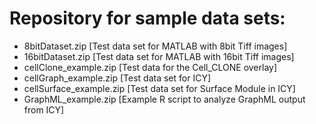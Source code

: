 # Repository for sample data sets:

- 8bitDataset.zip [Test data set for MATLAB with 8bit Tiff images]
- 16bitDataset.zip [Test data set for MATLAB with 16bit Tiff images]
- cellClone_example.zip [Test data for the Cell_CLONE overlay]
- cellGraph_example.zip [Test data set for ICY]
- cellSurface_example.zip [Test data set for Surface Module in ICY]
- GraphML_example.zip [Example R script to analyze GraphML output from ICY]
